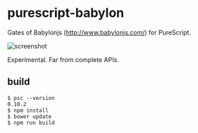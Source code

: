 
# purescript-babylon

Gates of Babylonjs (http://www.babylonjs.com/) for PureScript.

![screenshot](https://rawgit.com/aratama/purescript-babylon/master/docs/screenshot3.png)

Experimental. Far from complete APIs.

## build

```
$ psc --version
0.10.2
$ npm install
$ bower update
$ npm run build
```

